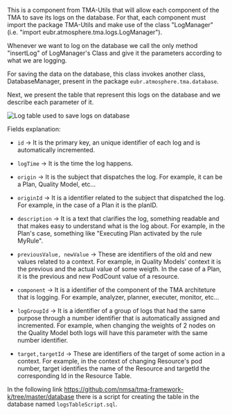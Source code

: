 This is a component from TMA-Utils that will allow each component of the TMA to save its logs on the database. For that, each component must import the package TMA-Utils and make use of the class "LogManager" (i.e. "import eubr.atmosphere.tma.logs.LogManager").

Whenever we want to log on the database we call the only method "insertLog" of LogManager's Class and give it the parameters according to what we are logging.

For saving the data on the database, this class invokes another class, DatabaseManager, present in the package `eubr.atmosphere.tma.database`.


Next, we present the table that represent this logs on the database and we describe each parameter of it.

![Log table used to save logs on database](https://github.com/Jodao/TMA/blob/main/tma-framework/common/tma-utils/src/main/java/eubr/atmosphere/tma/logs/LogsTable.png)

Fields explanation:

* `id` -> It is the primary key, an unique identifier of each log and is automatically incremented.

* `logTime` -> It is the time the log happens.

* `origin` -> It is the subject that dispatches the log. For example, it can be a Plan, Quality Model, etc...

* `originId` -> It is a identifier related to the subject that dispatched the log. For example, in the case of a Plan it is the planID.

* `description` -> It is a text that clarifies the log, something readable and that makes easy to understand what is the log about. For example, in the Plan's case, something like "Executing Plan activated by the rule MyRule". 

* `previousValue, newValue` -> These are identifiers of the old and new values related to a context. For example, in Quality Models' context it is the previous and the actual value of some weigth. In the case of a Plan, it is the previous and new PodCount value of a resource.

* `component` -> It is a identifier of the component of the TMA architeture that is logging. For example, analyzer, planner, executer, monitor, etc...

* `logGroupId` -> It is a identifier of a group of logs that had the same purpose through a number identifier that is automatically assigned and incremented. For example, when changing the weights of 2 nodes on the Quality Model both logs will have this parameter with the same number identifier.

* `target,targetId` -> These are identifiers of the target of some action in a context. For example, in the context of changing Resource's pod number, target identifies the name of the Resource and targetId the corresponding Id in the Resource Table. 


In the following link https://github.com/nmsa/tma-framework-k/tree/master/database there is a script for creating the table in the database named `logsTableScript.sql`.
